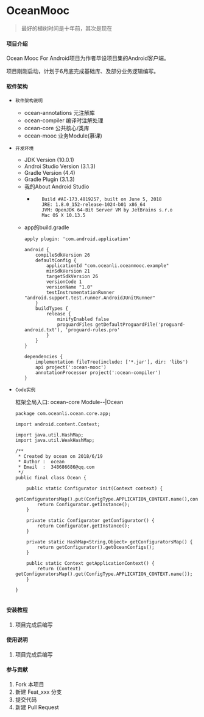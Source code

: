 # OceanMooc


> 最好的植树时间是十年前，其次是现在


#### 项目介绍
Ocean Mooc For Android项目为作者毕设项目集的Android客户端。  

项目刚刚启动，计划于6月底完成基础库、及部分业务逻辑编写。

#### 软件架构
- `软件架构说明`
    - ocean-annotations 元注解库
    - ocean-compiler    编译时注解处理
    - ocean-core        公共核心/类库
    - ocean-mooc        业务Module(慕课)


- `开发环境`
    - JDK Version       (10.0.1)
    - Androi Studio Version (3.1.3)
    - Gradle Version    (4.4)
    - Gradle Plugin     (3.1.3)   
    - 我的About Android Studio
        - ```Android Studio 3.1.3
             Build #AI-173.4819257, built on June 5, 2018
             JRE: 1.8.0_152-release-1024-b01 x86_64
             JVM: OpenJDK 64-Bit Server VM by JetBrains s.r.o
             Mac OS X 10.13.5
          ```
    - app的build.gradle
        ```
        apply plugin: 'com.android.application'
        
        android {
            compileSdkVersion 26
            defaultConfig {
                applicationId "com.oceanli.oceanmooc.example"
                minSdkVersion 21
                targetSdkVersion 26
                versionCode 1
                versionName "1.0"
                testInstrumentationRunner "android.support.test.runner.AndroidJUnitRunner"
            }
            buildTypes {
                release {
                    minifyEnabled false
                    proguardFiles getDefaultProguardFile('proguard-android.txt'), 'proguard-rules.pro'
                }
            }
        }
        
        dependencies {
            implementation fileTree(include: ['*.jar'], dir: 'libs')
            api project(':ocean-mooc')
            annotationProcessor project(':ocean-compiler')
        }

        ```
    
    
- `Code实例`  

    框架全局入口: ocean-core Module--|Ocean
    
    ```
    package com.oceanli.ocean.core.app;
    
    import android.content.Context;
    
    import java.util.HashMap;
    import java.util.WeakHashMap;
    
    /**
     * Created by ocean on 2018/6/19
     * Author :  ocean
     * Email  :  348686686@qq.com
     */
    public final class Ocean {
    
        public static Configurator init(Context context) {
            getConfiguratorsMap().put(ConfigType.APPLICATION_CONTEXT.name(),context);
            return Configurator.getInstance();
        }
    
        private static Configurator getConfigurator() {
            return Configurator.getInstance();
        }
    
        private static HashMap<String,Object> getConfiguratorsMap() {
            return getConfigurator().getOceanConfigs();
        }
    
        public static Context getApplicationContext() {
            return (Context) getConfiguratorsMap().get(ConfigType.APPLICATION_CONTEXT.name());
        }
    
    }


    ```
#### 安装教程

1. 项目完成后编写

#### 使用说明

1. 项目完成后编写

#### 参与贡献

1. Fork 本项目
2. 新建 Feat_xxx 分支
3. 提交代码
4. 新建 Pull Request

